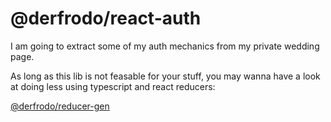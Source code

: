 # @derfrodo/react-auth

I am going to extract some of my auth mechanics from my private wedding page.

As long as this lib is not feasable for your stuff, you may wanna have a look at doing less using typescript and react reducers:

[@derfrodo/reducer-gen](https://www.npmjs.com/package/@derfrodo/reducer-gen)
